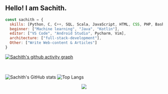 ## Hello! I am Sachith.



```javascript
const sachith = {
  skills: [Python, C, C++, SQL, Scala, JavaScript, HTML, CSS, PHP, Bash],
  beginner: ["Machine learning", "Java", "Kotlin"],
  editor: ["VS Code", "Android Studio", Pycharm, Vim],
  architecture: ["full-stack-development"], 
  Other: ["Write Web-content & Articles"]
}
```
[![Sachith's github activity graph](https://github-readme-activity-graph.vercel.app/graph?username=sachithdh&theme=react-dark)](https://github.com/sachithdh/github-readme-activity-graph)

<br><br>
![Sachith's GitHub stats](https://github-readme-stats.vercel.app/api?username=sachithdh&show_icons=true&rank_icon=github&theme=transparent&hide=contribs,issues&count_private=true&hide_border=true) ![Top Langs](https://github-readme-stats.vercel.app/api/top-langs/?username=sachithdh&layout=compact&theme=transparent&bg_color=00000000)
<br><be>

<center> <img src="https://komarev.com/ghpvc/?username=sachithdh&&style=flat-square" align="center" /> </center>
<!--
[![An image of @sacheex's Holopin badges, which is a link to view their full Holopin profile](https://holopin.me/sacheex)](https://holopin.io/@sacheex)
-->


<br><br><br/>


<!--
<img src="https://github.com/sachith-d/sachith-d/blob/main/Images/happy-spaceman.gif" width="120px" align="right" style="margin-left:500px;">
-->




<br/><br/>

<!--
<b><i>If you have a project that you think I might be able to contribute to, or if you just want to chat , don't hesitate to reach out.</i></b>

![Header](https://raw.githubusercontent.com/sachithdh/sachithdh/main/Images/header_.png)
-->

